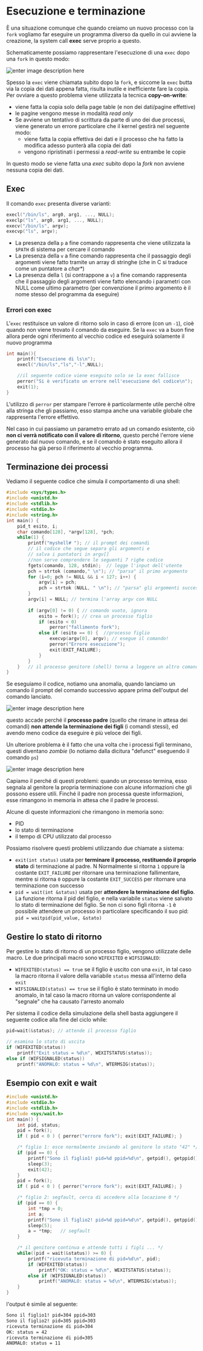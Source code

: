 ﻿# Esecuzione e terminazione

È una situazione comunque che quando creiamo un nuovo processo con la `fork` vogliamo far eseguire un programma diverso da quello in cui avviene la creazione, la system call **exec** serve proprio a questo. 

Schematicamente possiamo rappresentare l'esecuzione di una `exec` dopo una `fork` in questo modo:

![enter image description here](https://i.ibb.co/7pmLNZ6/image.png)

Spesso la `exec` viene chiamata subito dopo la `fork`, e siccome la `exec` butta via la copia dei dati appena fatta, risulta inutile e inefficiente fare la copia.
Per ovviare a questo problema viene utilizzata la tecnica **copy-on-write**:
- viene fatta la copia solo della page table (e non dei dati/pagine effettive)
- le pagine vengono messe in modalità *read only*
- Se avviene un tentativo di scrittura da parte di uno dei due processi, viene generato un errore particolare che il kernel gestirà nel seguente modo:
	- viene fatta la copia effettiva dei dati e il processo che ha fatto la modifica adesso punterà alla copia dei dati 
	- vengono ripristinati i permessi a *read-write* su entrambe le copie

In questo modo se viene fatta una *exec* subito dopo la *fork* non avviene nessuna copia dei dati.

## Exec

Il comando `exec` presenta diverse varianti:

```c
execl("/bin/ls", arg0, arg1, ..., NULL);
execlp("ls", arg0, arg1, ..., NULL);
execv("/bin/ls", argv);
execvp("ls", argv);
```

- La presenza della `p` a fine comando rappresenta che viene utilizzata la `$PATH` di sistema per cercare il comando
- La presenza della `v` a fine comando rappresenta che il passaggio degli argomenti viene fatto tramite un array di stringhe (che in C si traduce come un puntatore a *char\**)
- La presenza della `l` (si contrappone a `v`) a fine comando rappresenta che il passaggio degli argomenti viene fatto elencando i parametri con NULL come ultimo parametro (per convenzione il primo argomento è il nome stesso del programma da eseguire)


### Errori con exec

L'`exec` restituisce un valore di ritorno solo in caso di errore (con un `-1`), cioè quando non viene trovato il comando da eseguire.
Se la `exec` va a buon fine allora perde ogni riferimento al vecchio codice ed eseguirà solamente il nuovo programma


```c
int main(){
	printf("Esecuzione di ls\n");
	execl("/bin/ls","ls","-l",NULL);

	//il seguente codice viene eseguito solo se la exec fallisce
	perror("Si è verificato un errore nell'esecuzione del codice\n");
	exit(1);
}
```

L'utilizzo di `perror` per stampare l'errore è particolarmente utile perché oltre alla stringa che gli passiamo, esso stampa anche una variabile globale che rappresenta l'errore effettivo.

Nel caso in cui passiamo un parametro errato ad un comando esistente, ciò **non ci verrà notificato con il valore di ritorno**, questo perché l'errore viene generato dal nuovo comando, e se il comando è stato eseguito allora il processo ha già perso il riferimento al vecchio programma.


## Terminazione dei processi

Vediamo il seguente codice che simula il comportamento di una shell:


```c
#include <sys/types.h>
#include <unistd.h>
#include <stdlib.h>
#include <stdio.h>
#include <string.h>
int main() {
    pid_t esito, i;
    char comando[128], *argv[128], *pch;
    while(1) {
        printf("myshell# "); // il prompt dei comandi
        // il codice che segue separa gli argomenti e
        // salva i puntatori in argv[]
        //non serve comprendere le seguenti 7 righe codice
        fgets(comando, 128, stdin);  // legge l'input dell'utente
        pch = strtok (comando," \n"); // "parsa" il primo argomento
        for (i=0; pch != NULL && i < 127; i++) {
            argv[i] = pch;
            pch = strtok (NULL, " \n"); // "parsa" gli argomenti successivi
        }
        argv[i] = NULL; // termina l'array argv con NULL
        
        if (argv[0] != 0) { // comando vuoto, ignora
            esito = fork(); // crea un processo figlio
            if (esito < 0)
                perror("fallimento fork");
            else if (esito == 0) {	//processo figlio
                execvp(argv[0], argv); // esegue il comando!
                perror("Errore esecuzione");
                exit(EXIT_FAILURE);
            }
        }
    }   // il processo genitore (shell) torna a leggere un altro comando
}
```

Se eseguiamo il codice, notiamo una anomalia, quando lanciamo un comando il prompt del comando successivo appare prima dell'output del comando lanciato.

![enter image description here](https://i.ibb.co/ZB5B01c/image.png)

questo accade perché il **processo padre** (quello che rimane in attesa dei comandi) **non attende la terminazione dei figli** (i comandi stessi), ed avendo meno codice da eseguire è più veloce dei figli.

Un ulteriore problema è il fatto che una volta che i processi figli terminano, questi diventano 
*zombie* (lo notiamo dalla dicitura "defunct" eseguendo il comando `ps`)

![enter image description here](https://i.ibb.co/9yGXgdF/image.png)


Capiamo il perché di questi problemi:
quando un processo termina, esso segnala al genitore la propria terminazione con alcune informazioni che gli possono essere utili. Finché il padre non processa queste informazioni, esse rimangono in memoria in attesa che il padre le processi.

Alcune di queste informazioni che rimangono in memoria sono:
- PID
- lo stato di terminazione
- il tempo di CPU utilizzato dal processo

Possiamo risolvere questi problemi utilizzando due chiamate a sistema:

- `exit(int status)` usata per **terminare il processo, restituendo il proprio stato** di terminazione al padre. N
	Normalmente si ritorna `1` oppure la costante `EXIT_FAILURE` per ritornare una terminazione fallimentare, mentre si ritorna `0` oppure la costante `EXIT_SUCCESS` per ritornare una terminazione con successo
- `pid = wait(int &status)` usata per **attendere la terminazione del figlio**. La funzione ritorna il pid del figlio, e nella  variabile `status` viene salvato lo stato di terminazione del figlio.
	Se non ci sono figli ritorna `-1`
	è possibile attendere un processo in particolare specificando il suo pid: `pid = waitpid(pid_value, &stato)`


## Gestire lo stato di ritorno

Per gestire lo stato di ritorno di un processo figlio, vengono utilizzate delle macro. 
Le due principali macro sono `WIFEXITED` e `WIFSIGNALED`:

- `WIFEXITED(status) == true` se il figlio è uscito con una `exit`, in tal caso la macro ritorna il valore della variabile `status` messa all'interno della `exit`
- `WIFSIGNALED(status) == true` se il figlio è stato terminato in modo anomalo, in tal caso la macro ritorna un valore corrispondente al "segnale" che ha causato l'arresto anomalo


Per sistema il codice della simulazione della shell basta aggiungere il seguente codice alla fine del ciclo while:

```c
pid=wait(&status); // attende il processo figlio

// esamina lo stato di uscita
if (WIFEXITED(status))
	printf("Exit status = %d\n", WEXITSTATUS(status));
else if (WIFSIGNALED(status))
	printf("ANOMALO: status = %d\n", WTERMSIG(status));
```

## Esempio con exit e wait

```c
#include <unistd.h>
#include <stdio.h>
#include <stdlib.h>
#include <sys/wait.h>
int main() {
    int pid, status;
    pid = fork();
    if ( pid < 0 ) { perror("errore fork"); exit(EXIT_FAILURE); }

    /* figlio 1: esce normalmente inviando al genitore lo stato "42" */
    if (pid == 0) {
        printf("Sono il figlio1! pid=%d ppid=%d\n", getpid(), getppid());
        sleep(3);
        exit(42);
    }
    pid = fork();
    if ( pid < 0 ) { perror("errore fork"); exit(EXIT_FAILURE); }

    /* figlio 2: segfault, cerca di accedere alla locazione 0 */
    if (pid == 0) {
        int *tmp = 0;
        int a;
        printf("Sono il figlio2! pid=%d ppid=%d\n", getpid(), getppid());
        sleep(5);
        a = *tmp;	// segfault
    } 

    /* il genitore continua e attende tutti i figli ... */
    while((pid = wait(&status)) >= 0) {
        printf("ricevuta terminazione di pid=%d\n", pid);
        if (WIFEXITED(status))
            printf("OK: status = %d\n", WEXITSTATUS(status));
        else if (WIFSIGNALED(status))
            printf("ANOMALO: status = %d\n", WTERMSIG(status));
    }
}
```


l'output è simile al seguente:

```bash
Sono il figlio1! pid=304 ppid=303
Sono il figlio2! pid=305 ppid=303
ricevuta terminazione di pid=304
OK: status = 42
ricevuta terminazione di pid=305
ANOMALO: status = 11
```
